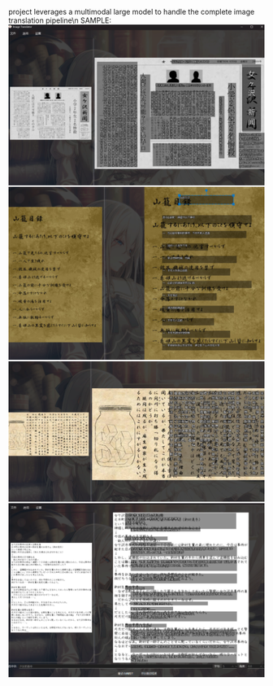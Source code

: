project leverages a multimodal large model to handle the complete image translation pipeline\n
SAMPLE:
![Sample Image 4](sample/4.png)
![Sample Image 3](sample/3.png)
![Sample Image 2](sample/2.png)
![Sample Image 1](sample/1.png)
